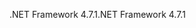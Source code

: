<span data-ttu-id="bdb59-101">.NET Framework 4.7.1</span><span class="sxs-lookup"><span data-stu-id="bdb59-101">.NET Framework 4.7.1</span></span>
